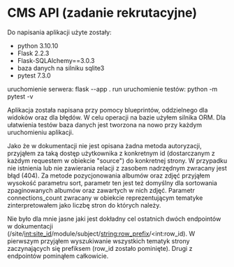 # CMS API (zadanie rekrutacyjne) 

Do napisania aplikacji użyte zostały:
  - python 3.10.10
  - Flask 2.2.3
  - Flask-SQLAlchemy==3.0.3
  - baza danych na silniku sqlite3
  - pytest 7.3.0

uruchomienie serwera: flask --app . run
uruchomienie testów: python -m pytest -v
 
Aplikacja została napisana przy pomocy blueprintów, oddzielnego dla widoków oraz dla błędów. W celu operacji na bazie użyłem silnika ORM. Dla ułatwienia testów baza danych jest tworzona na nowo przy każdym uruchomieniu aplikacji.

Jako że w dokumentacji nie jest opisana żadna metoda autoryzacji, przyjąłem za taką dostęp użytkownika z konkretnym id (dostarczanym z każdym requestem w obiekcie "source") do konkretnej strony. W przypadku nie istnienia lub nie zawierania relacji z zasobem nadrzędnym zwracany jest błąd (404). Za metode pozycjonowania albumów oraz zdjęć przyjąłem wysokość parametru sort, parametr ten jest też domyślny dla sortowania zpaginowanych albumów oraz zawartych w nich zdjęć. Parametr connections_count zwracany w obiekcie reprezentującym tematyke zinterpretowałem jako liczbę stron do których należy.

Nie było dla mnie jasne jaki jest dokładny cel ostatnich dwóch endpointów w dokumentacji (/site/<int:site_id>/module/subject/<string:row_prefix>/<int:row_id). W pierwszym przyjąłem wyszukiwanie wszystkich tematyk strony zaczynających się prefiksem (row_id zostało pominięte).
Drugi z endpointów pominąłem całkowicie.

